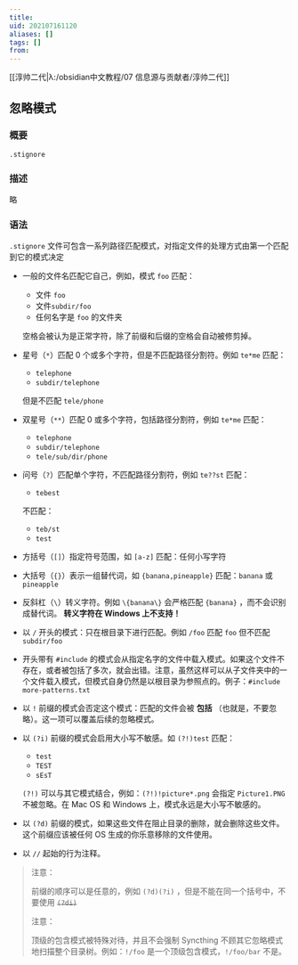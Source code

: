 ```yaml
---
title: 
uid: 202107161120
aliases: []
tags: []
from: 
---
```

[[淳帅二代|λ:/obsidian中文教程/07 信息源与贡献者/淳帅二代]]

## 忽略模式

### 概要

```
.stignore
```

### 描述

略

### 语法

 `.stignore` 文件可包含一系列路径匹配模式，对指定文件的处理方式由第一个匹配到它的模式决定

* 一般的文件名匹配它自己，例如，模式 `foo` 匹配：

  * 文件 `foo`
  * 文件`subdir/foo` 
  * 任何名字是 `foo` 的文件夹

  空格会被认为是正常字符，除了前缀和后缀的空格会自动被修剪掉。

* 星号（`*`）匹配 0 个或多个字符，但是不匹配路径分割符。例如 `te*me` 匹配：

  * `telephone`
  * `subdir/telephone`

  但是不匹配 `tele/phone`

* 双星号（`**`）匹配 0 或多个字符，包括路径分割符，例如 `te*me` 匹配：

  * `telephone`
  * `subdir/telephone`
  * `tele/sub/dir/phone`

* 问号（`?`）匹配单个字符，不匹配路径分割符，例如 `te??st` 匹配：

  *  `tebest` 

  不匹配：

  *  `teb/st` 
  *  `test`

* 方括号（`[]`）指定符号范围，如 `[a-z]` 匹配：任何小写字符

* 大括号（`{}`）表示一组替代词，如 `{banana,pineapple}` 匹配：`banana` 或 `pineapple`

* 反斜杠（`\`）转义字符。例如 `\{banana\}` 会严格匹配 `{banana}` ，而不会识别成替代词。 **转义字符在 Windows 上不支持！** 

* 以 `/` 开头的模式：只在根目录下进行匹配。例如 `/foo` 匹配 `foo` 但不匹配 `subdir/foo` 

* 开头带有 `#include` 的模式会从指定名字的文件中载入模式。如果这个文件不存在，或者被包括了多次，就会出错。注意，虽然这样可以从子文件夹中的一个文件载入模式，但模式自身仍然是以根目录为参照点的。例子：`#include more-patterns.txt`

* 以 `!` 前缀的模式会否定这个模式：匹配的文件会被 **包括** （也就是，不要忽略）。这一项可以覆盖后续的忽略模式。

* 以 `(?i)` 前缀的模式会启用大小写不敏感。如 `(?!)test` 匹配：

  * `test`
  * `TEST`
  * `sEsT`

  `(?!)` 可以与其它模式结合，例如：`(?!)!picture*.png` 会指定 `Picture1.PNG` 不被忽略。在 Mac OS 和 Windows 上，模式永远是大小写不敏感的。

* 以 `(?d)` 前缀的模式，如果这些文件在阻止目录的删除，就会删除这些文件。这个前缀应该被任何 OS 生成的你乐意移除的文件使用。

* 以 `//` 起始的行为注释。

> 注意：
>
> 前缀的顺序可以是任意的，例如 `(?d)(?i)` ，但是不能在同一个括号中，不要使用 ~~`(?di)`~~ 
>
> 注意：
>
> 顶级的包含模式被特殊对待，并且不会强制 Syncthing 不顾其它忽略模式地扫描整个目录树。例如：`!/foo` 是一个顶级包含模式，`!/foo/bar` 不是。

